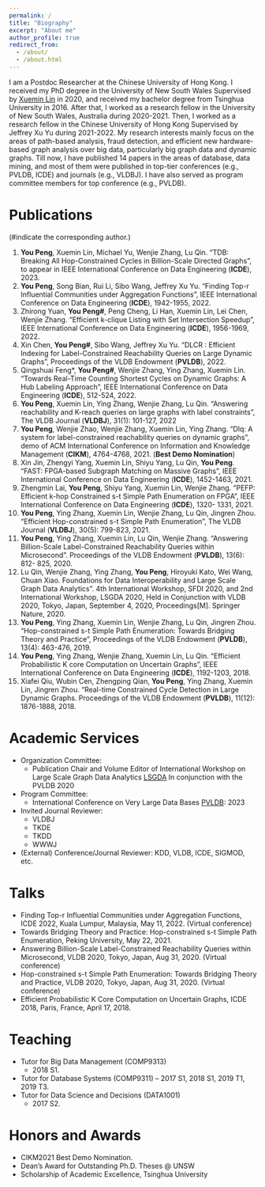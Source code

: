 ```yaml
---
permalink: /
title: "Biography"
excerpt: "About me"
author_profile: true
redirect_from: 
  - /about/
  - /about.html
---
```


I am a Postdoc Researcher at the Chinese University of Hong Kong. I received my PhD degree in the University of New South Wales Supervised by [Xuemin Lin](https://www.cse.unsw.edu.au/~lxue/) in 2020, and received my bachelor degree from Tsinghua University in 2016. After that, I worked as a research fellow in the University of New South Wales, Australia during 2020-2021. Then, I worked as a research fellow in the Chinese University of Hong Kong Supervised by Jeffrey Xu Yu during 2021-2022.
My research interests mainly focus on the areas of path-based analysis, fraud detection, and efficient new hardware-based graph analysis over big data, particularly big graph data and dynamic graphs. Till now, I have published 14 papers in the areas of database, data mining, and most of them were published in top-tier conferences (e.g., PVLDB, ICDE) and journals (e.g., VLDBJ). I have also served as program committee members for top conference (e.g., PVLDB).


Publications
======
(#indicate the corresponding author.)
1. **You Peng**, Xuemin Lin, Michael Yu, Wenjie Zhang, Lu Qin. “TDB: Breaking All Hop-Constrained Cycles in
Billion-Scale Directed Graphs”, to appear in IEEE International Conference on Data Engineering (**ICDE**), 2023.
2. **You Peng**, Song Bian, Rui Li, Sibo Wang, Jeffrey Xu Yu. “Finding Top-r Influential Communities under Aggregation Functions”, IEEE International Conference on Data Engineering (**ICDE**), 1942-1955, 2022.
3. Zhirong Yuan, **You Peng#**, Peng Cheng, Li Han, Xuemin Lin, Lei Chen, Wenjie Zhang. “Efficient k-clique Listing with Set Intersection Speedup”, IEEE International Conference on Data Engineering (**ICDE**), 1956-1969, 2022.
4. Xin Chen, **You Peng#**, Sibo Wang, Jeffrey Xu Yu. “DLCR : Efficient Indexing for Label-Constrained Reachability Queries on Large Dynamic Graphs”, Proceedings of the VLDB Endowment (**PVLDB**), 2022.
5. Qingshuai Feng*, **You Peng#**, Wenjie Zhang, Ying Zhang, Xuemin Lin. “Towards Real-Time Counting Shortest Cycles on Dynamic Graphs: A Hub Labeling Approach”, IEEE International Conference on Data Engineering (**ICDE**), 512-524, 2022.
6. **You Peng**, Xuemin Lin, Ying Zhang, Wenjie Zhang, Lu Qin. “Answering reachability and K-reach queries on large graphs with label constraints”, The VLDB Journal (**VLDBJ**), 31(1): 101-127, 2022
7. **You Peng**, Wenjie Zhao, Wenjie Zhang, Xuemin Lin, Ying Zhang. “Dlq: A system for label-constrained reachability queries on dynamic graphs”, demo of ACM International Conference on Information and Knowledge Management (**CIKM**), 4764-4768, 2021. (**Best Demo Nomination**)
8. Xin Jin, Zhengyi Yang, Xuemin Lin, Shiyu Yang, Lu Qin, **You Peng**. “FAST: FPGA-based Subgraph Matching on Massive Graphs”, IEEE International Conference on Data Engineering (**ICDE**), 1452-1463, 2021.
9. Zhengmin Lai, **You Peng**, Shiyu Yang, Xuemin Lin, Wenjie Zhang. “PEFP: Efficient k-hop Constrained s-t Simple Path Enumeration on FPGA”, IEEE International Conference on Data Engineering (**ICDE**), 1320- 1331, 2021.
10. **You Peng**, Ying Zhang, Xuemin Lin, Wenjie Zhang, Lu Qin, Jingren Zhou. “Efficient Hop-constrained s-t Simple Path Enumeration”, The VLDB Journal (**VLDBJ**), 30(5): 799-823, 2021.
11. **You Peng**, Ying Zhang, Xuemin Lin, Lu Qin, Wenjie Zhang. “Answering Billion-Scale Label-Constrained Reachability Queries within Microsecond”. Proceedings of the VLDB Endowment (**PVLDB**), 13(6): 812- 825, 2020.
12. Lu Qin, Wenjie Zhang, Ying Zhang, **You Peng**, Hiroyuki Kato, Wei Wang, Chuan Xiao. Foundations for Data Interoperability and Large Scale Graph Data Analytics”. 4th International Workshop, SFDI 2020, and 2nd International Workshop, LSGDA 2020, Held in Conjunction with VLDB 2020, Tokyo, Japan, September 4, 2020, Proceedings[M]. Springer Nature, 2020.
13. **You Peng**, Ying Zhang, Xuemin Lin, Wenjie Zhang, Lu Qin, Jingren Zhou. “Hop-constrained s-t Simple Path Enumeration: Towards Bridging Theory and Practice”, Proceedings of the VLDB Endowment (**PVLDB**), 13(4): 463-476, 2019.
14. **You Peng**, Ying Zhang, Wenjie Zhang, Xuemin Lin, Lu Qin. “Efficient Probabilistic K core Computation on Uncertain Graphs”, IEEE International Conference on Data Engineering (**ICDE**), 1192-1203, 2018.
15. Xiafei Qiu, Wubin Cen, Zhengping Qian, **You Peng**, Ying Zhang, Xuemin Lin, Jingren Zhou. “Real-time Constrained Cycle Detection in Large Dynamic Graphs. Proceedings of the VLDB Endowment (**PVLDB**), 11(12): 1876-1888, 2018.



Academic Services
======

- Organization Committee:
  - Publication Chair and Volume Editor of International Workshop on Large Scale Graph Data Analytics [LSGDA](https://lsgda.github.io/2020/) In conjunction with the PVLDB 2020
- Program Committee: 
  - International Conference on Very Large Data Bases [PVLDB](https://vldb.org/2023/): 2023
- Invited Journal Reviewer:
  - VLDBJ
  - TKDE
  - TKDD
  - WWWJ
- (External) Conference/Journal Reviewer: KDD, VLDB, ICDE, SIGMOD, etc. 

Talks
======
- Finding Top-r Influential Communities under Aggregation Functions, ICDE 2022, Kuala Lumpur, Malaysia, May 11, 2022. (Virtual conference)
- Towards Bridging Theory and Practice: Hop-constrained s-t Simple Path Enumeration, Peking University, May 22, 2021.
- Answering Billion-Scale Label-Constrained Reachability Queries within Microsecond, VLDB 2020, Tokyo, Japan, Aug 31, 2020. (Virtual conference)
- Hop-constrained s-t Simple Path Enumeration: Towards Bridging Theory and Practice, VLDB 2020, Tokyo, Japan, Aug 31, 2020. (Virtual conference)
- Efficient Probabilistic K Core Computation on Uncertain Graphs, ICDE 2018, Paris, France, April 17, 2018.

Teaching
======

- Tutor for Big Data Management (COMP9313) 
  - 2018 S1.
- Tutor for Database Systems (COMP9311) 
  – 2017 S1, 2018 S1, 2019 T1, 2019 T3. 
- Tutor for Data Science and Decisions (DATA1001) 
  - 2017 S2.

Honors and Awards
======
- CIKM2021 Best Demo Nomination.
- Dean’s Award for Outstanding Ph.D. Theses @ UNSW
- Scholarship of Academic Excellence, Tsinghua University
